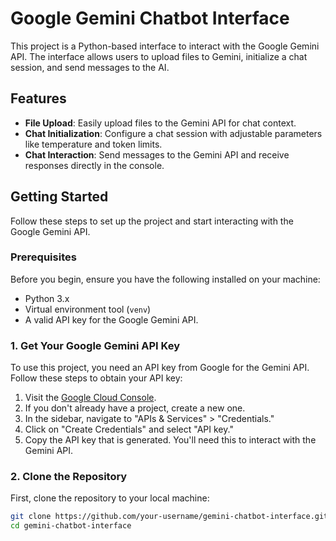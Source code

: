 # Google Gemini Chatbot Interface

This project is a Python-based interface to interact with the Google Gemini API. The interface allows users to upload files to Gemini, initialize a chat session, and send messages to the AI. 

## Features
- **File Upload**: Easily upload files to the Gemini API for chat context.
- **Chat Initialization**: Configure a chat session with adjustable parameters like temperature and token limits.
- **Chat Interaction**: Send messages to the Gemini API and receive responses directly in the console.

## Getting Started

Follow these steps to set up the project and start interacting with the Google Gemini API.

### Prerequisites

Before you begin, ensure you have the following installed on your machine:
- Python 3.x
- Virtual environment tool (`venv`)
- A valid API key for the Google Gemini API.

### 1. Get Your Google Gemini API Key

To use this project, you need an API key from Google for the Gemini API. Follow these steps to obtain your API key:

1. Visit the [Google Cloud Console](https://console.cloud.google.com/).
2. If you don't already have a project, create a new one.
3. In the sidebar, navigate to "APIs & Services" > "Credentials."
4. Click on "Create Credentials" and select "API key."
5. Copy the API key that is generated. You'll need this to interact with the Gemini API.

### 2. Clone the Repository

First, clone the repository to your local machine:

```bash
git clone https://github.com/your-username/gemini-chatbot-interface.git
cd gemini-chatbot-interface
